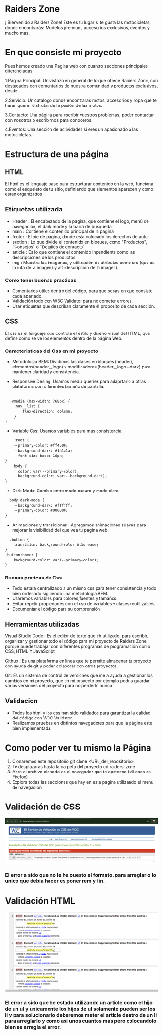 # Raiders Zone

¡ Bienvenido a Raiders Zone! Este es tu lugar si te gusta las motocicletas, donde encontrarás: Modelos premium, accesorios exclusivos,
eventos y mucho mas.

# En que consiste mi proyecto

Pues hemos creado una Pagina web con cuantro secciones principales diferenciadas:

1.Página Principal: Un vistazo en general de lo que ofrece Raiders Zone, con destacados con comentarios de nuestra comunidad y productos exclusivos, desde 

2.Servicio: Un catalogo donde encontraras motos, accesorios y ropa que te harán querer disfrutar de la pasión de las motos.

3.Contacto: Una página para escribir vuestros problemas, poder contactar con nosotros o escribirnos para conoceros.

4.Eventos: Una sección de actividades si eres un apasionado a las motocicletas.

# Estructura de una página

## HTML

El html es el lenguaje base para estructurar contenido en la web, funciona como el esqueleto de tu sitio, definiendo que elementos aparecen y como estan organizados

## Etiquetas utilizada
- Header : El encabezado de la pagina, que contiene el logo, menú de navegación, el dark mode y la barra de busqueda
- main : Contiene el contenido principal de la página
- footer : El pie de página, donde esta colocado los derechos de autor
- section : Lo que divide el contenido en bloques, como "Productos", "Consejos" o "Detalles de contacto"
- article : Es lo que contiene el contenido inpendiente como las descripciones de los productos
- img : Muestra las imagenes, y utilización de atributos como src (que es la ruta de la imagen) y alt (descripción de la imagen).

### Como tener buenas practicas 

- Comentarios utiles dentro del código, para que sepas en que consiste cada apartado.
- Validación todo con W3C Validator para no cometer errores.
- Usar etiquetas que describan claramente el proposito de cada sección.


## CSS

El css es el lenguaje que controla el estilo y diseño visual del HTML, que define como se ve los elementos dentro de la página Web.

### Caracteristicas del Css en mi proyecto

- Metodologia BEM: Dividimos las clases en bloques (header), elementos(header__logo) y modificadores (header__logo--dark) para mantener claridad y consistencia.
  
- Responsive Desing: Usamos media queries para adaprtarlo a otras plataforma con diferentes tamaño de pantalla.

```html

   @media (max-width: 768px) {
    .nav__list {
        flex-direction: column;
    }
}
```

  - Variable Css: Usamos variables para mas consistencia.
```html
    :root {
    --primary-color: #ff4500;
    --background-dark: #1a1a1a;
    --font-size-base: 16px;
}
    body {
      color: var(--primary-color);
      background-color: var(--background-dark);
}

```
- Dark Mode: Cambio entre modo oscuro y modo claro
```html
  body.dark-mode {
    --background-dark: #ffffff;
    --primary-color: #000000;
}
```
- Animaciones y transiciones : Agregamos animaciones suaves para mejorar la visibilidad del que vea tu pagina web.
```html
  .button {
    transition: background-color 0.3s ease;
}
.button:hover {
    background-color: var(--primary-color);
}

```


### Buenas praticas de Css
- Todo estara centralizado a un mismo css para tener consistencia y todo bien ordenado siguiendo una metodologia BEM.
- Usaremos variables para colores,fuentes y tamaños.
- Evitar repetir propiedades con el uso de variables y clases reutilizables.
- Documentar el código para su comprensión
  

## Herramientas utilizadas

Visual Studio Code : Es el editor de texto que eh utilizado, para escribir, organizar y gestionar todo el código para mi proyecto de Raiders Zone, porque puede trabajar con diferentes programas de programación como CSS, HTML Y JavaScript

Github : Es una plataforma en línea que te permite almacenar tu proyecto con ayuda de git y poder colaborar con otros proyectos.

Git: Es un sistema de control de versiones que me a  ayuda a gestionar los cambios en mi proyecto, que en mi proyecto por ejemplo podria guardar varias versiones del proyecto para no perderlo nunca 

## Validacion

- Todos los html y los css han sido validados para garantizar la calidad del código con W3C Validator.
- Realizamos pruebas en distintos navegadores para que la página este bien implementada.

# Como poder ver tu mismo la Página

1. Clonaremos este repositorio
   git clone <URL_del_repositorio>
2. Te desplazaras hasta la carpeta del proyecto
   cd raiders-zone
3. Abre el archivo clonado en el navegador que te apetezca (Mi caso es Firefox)
4. Explora todas las secciones que hay en esta pagina utilizando el menu de navegación







# Validación de CSS

![Erro en el Css](./assets/csserror.PNG)



### El error a sido que no le he puesto el formato, para arreglarlo lo unico que debia hacer es poner rem y fin.




# Validación HTML

![Error en el HTML](./assets/Errorpaginaservicio.PNG)


### El error a sido que he estado utilizando un article como el hijo de un ul y unicamente los hijos de ul solamente pueden ser los li y para solucionarlo deberemos meter el article dentro de un li para arreglarlo y como asi unos cuantos mas pero colocandolo bien se arregla el error.

